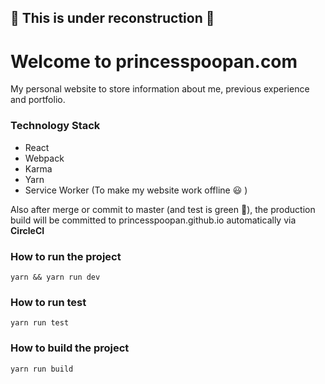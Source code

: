 ## :construction: This is under reconstruction :construction:

# Welcome to princesspoopan.com

  My personal website to store information about me, previous experience and portfolio.

### Technology Stack
* React
* Webpack
* Karma
* Yarn
* Service Worker (To make my website work offline :smiley: )

Also after merge or commit to master (and test is green :green_heart:), the production build will be committed to princesspoopan.github.io automatically via __CircleCI__

### How to run the project
`yarn && yarn run dev`

### How to run test
`yarn run test`

### How to build the project
`yarn run build`


